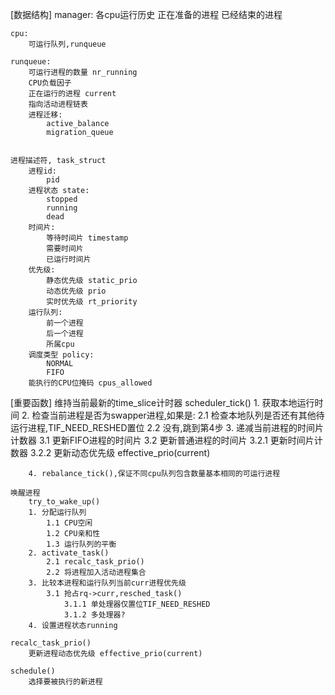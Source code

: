[数据结构]
    manager:
        各cpu运行历史
        正在准备的进程
        已经结束的进程

    cpu:
        可运行队列,runqueue

    runqueue:
        可运行进程的数量 nr_running
        CPU负载因子
        正在运行的进程 current
        指向活动进程链表
        进程迁移:
            active_balance
            migration_queue


    进程描述符, task_struct
        进程id:
            pid
        进程状态 state:
            stopped
            running
            dead
        时间片:
            等待时间片 timestamp
            需要时间片
            已运行时间片
        优先级:
            静态优先级 static_prio
            动态优先级 prio
            实时优先级 rt_priority
        运行队列:
            前一个进程
            后一个进程
            所属cpu
        调度类型 policy:
            NORMAL
            FIFO
        能执行的CPU位掩码 cpus_allowed


[重要函数]
    维持当前最新的time_slice计时器
        scheduler_tick()
        1. 获取本地运行时间
        2. 检查当前进程是否为swapper进程,如果是:
            2.1 检查本地队列是否还有其他待运行进程,TIF_NEED_RESHED置位
            2.2 没有,跳到第4步
        3. 递减当前进程的时间片计数器
            3.1 更新FIFO进程的时间片
            3.2 更新普通进程的时间片
                3.2.1 更新时间片计数器
                3.2.2 更新动态优先级 effective_prio(current)

        4. rebalance_tick(),保证不同cpu队列包含数量基本相同的可运行进程

    唤醒进程
        try_to_wake_up()
        1. 分配运行队列
            1.1 CPU空闲
            1.2 CPU亲和性
            1.3 运行队列的平衡
        2. activate_task()
            2.1 recalc_task_prio()
            2.2 将进程加入活动进程集合
        3. 比较本进程和运行队列当前curr进程优先级
            3.1 抢占rq->curr,resched_task() 
                3.1.1 单处理器仅置位TIF_NEED_RESHED
                3.1.2 多处理器?
        4. 设置进程状态running

    recalc_task_prio()
        更新进程动态优先级 effective_prio(current)

    schedule()
        选择要被执行的新进程
